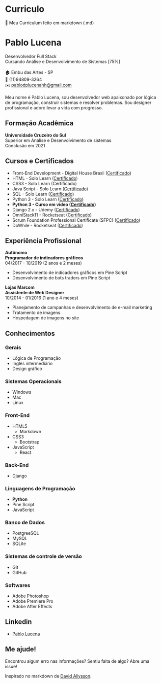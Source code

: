 # Curriculo
👤 Meu Curriculum feito em markdown (.md)

# Pablo Lucena
Desenvolvedor Full Stack <br>
Cursando Análise e Desenvolvimento de Sistemas [75%]
<br>
<br>
:house: Embu das Artes - SP
<br>:iphone: (11)94809-3264
<br>:envelope: pablodplucenahh@gmail.com
<br>
<br>
Meu nome é Pablo Lucena, sou desenvolvedor web apaixonado por lógica de programação, construir sistemas e resolver problemas. Sou designer profissional e adoro levar a vida com progresso. 
<br>
## Formação Acadêmica

**Universidade Cruzeiro do Sul**
<br>Superior em Análise e Desenvolvimento de sistemas 
<br>Conclusão em 2021
<br>

## Cursos e Certificados

* Front-End Development - Digital House Brasil ([Certificado](certificados/FrontEnd-Digital-House.pdf))
* HTML - Solo Learn ([Certificado](certificados/HTMLcert-1014-346425.jpg))
* CSS3 - Solo Learn (Certificado)
* Java Script - Solo Learn ([Certificado](certificados/JScert-1024-346425.jpg))
* SQL - Solo Learn ([Certificado](certificados/SQLcert-1060-346425.jpg))
* Python 3 - Solo Learn ([Certificado](certificados/PYTHONcert-1073-346425.jpg))
* **Python 3 - Curso em vídeo ([Certificado](certificados/PYTHONCertificado-Python-Mundo-1-img.jpg))**
* Django 2.x - Udemy ([Certificado](certificados/DjangoUdemy.jpg))
* OmniStack11 - Rocketseat ([Certificado](certificados/SemanaOministack.jpg))
* Scrum Foundation Professional Certificate (SFPC) ([Certificado](certificados/ScrumCertificate.pdf))
* DoWhile - Rocketseat ([Certificado](certificados/dowhile.pdf))


## Experiência Profissional

**Autônomo**
<br> **Programador de indicadores gráficos**
<br>04/2017 - 10/2019 (2 anos e 2 meses)
* Desenvolvimento de indicadores gráficos em Pine Script
* Desenvolvimento de bots traders em Pine Script

**Lojas Marcom**
<br> **Assistente de Web Designer**
<br>10/2014 - 01/2016 (1 ano e 4 meses)
* Planejamento de campanhas e desenvolvimento de e-mail marketing
* Tratamento de imagens
* Hospedagem de imagens no site

## Conhecimentos

### Gerais

* Lógica de Programação
* Inglês intermediário
* Design gráfico

### Sistemas Operacionais

* Windows
* Mac
* Linux

### Front-End

* HTML5
  * Markdown
* CSS3
  * Bootstrap
* JavaScript
  * React

### Back-End
* Django

### Linguagens de Programação

* **Python**
* Pine Script
* JavaScript

### Banco de Dados

* PostgreeSQL
* MySQL
* SQLite

### Sistemas de controle de versão

* Git
* GitHub

### Softwares

* Adobe Photoshop
* Adobe Premiere Pro
* Adobe After Effects

## Linkedin
* [Pablo Lucena](https://www.linkedin.com/in/pablo-lucena/)

## Me ajude!
Encontrou algum erro nas informações? Sentiu falta de algo? Abre uma issue! <br>

Inspirado no markdown de [David Allysson](https://github.com/davidallysson/curriculo).

